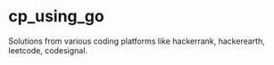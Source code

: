 # cp_using_go
Solutions from various coding platforms like hackerrank, hackerearth, leetcode, codesignal.

